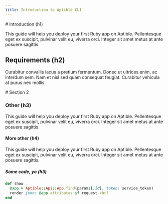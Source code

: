 ```yaml
---
title: Introduction to Aptible CLI
---
```



<section>
# Introduction (h1)

This guide will help you deploy your first Ruby app on Aptible. Pellentesque eget ex suscipit, pulvinar velit eu, viverra orci. Integer sit amet metus at ante posuere sagittis.

## Requirements (h2)

Curabitur convallis lacus a pretium fermentum. Donec ut ultrices enim, ac interdum sem. Nam et nisl sed quam consequat feugiat. Curabitur vehicula at purus nec mollis.
</section>

<section>
# Section 2

### Other (h3)

This guide will help you deploy your first Ruby app on Aptible. Pellentesque eget ex suscipit, pulvinar velit eu, viverra orci. Integer sit amet metus at ante posuere sagittis.

#### More other (h4)

This guide will help you deploy your first Ruby app on Aptible. Pellentesque eget ex suscipit, pulvinar velit eu, viverra orci. Integer sit amet metus at ante posuere sagittis.

##### Some code, yo (h5)

```ruby
def show
  @app = Aptible::Api::App.find(params[:id], token: service_token)
  render json: @app.attributes if request.xhr?
end
```
</section>